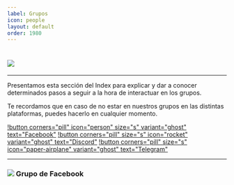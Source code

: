 ```yaml
---
label: Grupos
icon: people
layout: default
order: 1980
---
```


# ![](https://i.postimg.cc/vZ34YcD2/banner-items-lcdh-2.png)

---


Presentamos esta sección del Index para explicar y dar a conocer determinados pasos a seguir a la hora de interactuar en los grupos.

Te recordamos que en caso de no estar en nuestros grupos en las distintas plataformas, puedes hacerlo en cualquier momento.


[!button corners="pill" icon="person" size="s" variant="ghost" text="Facebook"](https://www.facebook.com/groups/losconsejosdehomero/?ref=share) [!button corners="pill" size="s" icon="rocket" variant="ghost" text="Discord"](https://discord.gg/RaJEJPQYPb) [!button corners="pill" size="s" icon="paper-airplane" variant="ghost" text="Telegram"](https://t.me/LosConsejosDeHomeroGroup)


---

### ![](https://i.postimg.cc/fyHqs50r/Proyecto-nuevo-2.png) Grupo de Facebook




